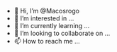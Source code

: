 - 👋 Hi, I’m @Macosrogo
- 👀 I’m interested in ...
- 🌱 I’m currently learning ...
- 💞️ I’m looking to collaborate on ...
- 📫 How to reach me ...

<!---
Macosrogo/Macosrogo is a ✨ special ✨ repository because its `README.md` (this file) appears on your GitHub profile.
You can click the Preview link to take a look at your changes.
--->
